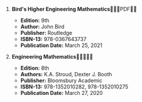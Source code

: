 1. **Bird's Higher Engineering Mathematics**🚨🚨🚨PDF🚨🚨
   - **Edition:** 9th
   - **Author:** John Bird
   - **Publisher:** Routledge
   - **ISBN-13:** 978-0367643737
   - **Publication Date:** March 25, 2021

2. **Engineering Mathematics**🚨🚨🚨🚨🚨
   - **Edition:** 8th
   - **Authors:** K.A. Stroud, Dexter J. Booth
   - **Publisher:** Bloomsbury Academic
   - **ISBN-13:** 978-1352010282, 978-1352010275
   - **Publication Date:** March 27, 2020
